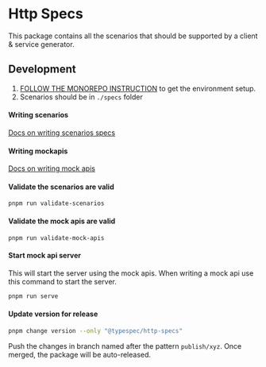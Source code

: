 # Http Specs

This package contains all the scenarios that should be supported by a client & service generator.

## Development

1. [FOLLOW THE MONOREPO INSTRUCTION](https://github.com/Azure/cadl-ranch) to get the environment setup.
2. Scenarios should be in `./specs` folder

#### Writing scenarios

[Docs on writing scenarios specs](../../docs/writing-scenario-spec.md)

#### Writing mockapis

[Docs on writing mock apis](../../docs/writing-mock-apis.md)

#### Validate the scenarios are valid

```
pnpm run validate-scenarios
```

#### Validate the mock apis are valid

```
pnpm run validate-mock-apis
```

#### Start mock api server

This will start the server using the mock apis. When writing a mock api use this command to start the server.

```bash
pnpm run serve
```

#### Update version for release

```bash
pnpm change version --only "@typespec/http-specs"
```

Push the changes in branch named after the pattern `publish/xyz`. Once merged, the package will be auto-released.
